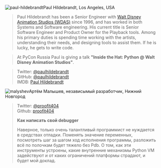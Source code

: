 <a name="Paul-Hildebrandt"></a>![paul-hildebrandt](/2017/img/speakers/2017/paul-hildebrandt.jpg)Paul Hildebrandt, Los Angeles, USA

> Paul Hildebrandt has been a Senior Engineer with [Walt Disney Animation Studios (WDAS)](https://www.disneyanimation.com/) since 1996, and has worked in both Systems and Software engineering. His current title is Senior Software Engineer and Product Owner for the Playback tools. Among his primary duties is spending time working with the artists, understanding their needs, and designing tools to assist them. If he is lucky, he gets to write code.

> At PyCon Russia Paul is giving a talk <b>"Inside the Hat: Python @ Walt Disney Animation Studios"</b>.

> Twitter: [@paulhildebrandt](https://twitter.com/paulhildebrandt)  
> GitHub: [@paulhildebrandt](https://github.com/paulhildebrandt)  
> IMDB: [Paul Hildebrandt](http://www.imdb.com/name/nm0383880/)
>
>
>

<a name="malyshev"></a>![malyshev](https://img-fotki.yandex.ru/get/233354/121639917.112/0_193e63_e5135d1a_orig)Артём Малышев, независымый разработчик, Нижний Новгород
>
> Twitter: [@proofit404]( https://twitter.com/proofit404)  
> Github: [proofit404](https://github.com/proofit404/)
>
><b>Как написать свой debugger</b>
>
>Наверное, только очень талантливый программист не нуждается в средствах отладки. Поменять значение переменных, посмотреть шаг за шагом ход исполнения программы, разложить всё по полочкам будет тяжело без Pdb. О том, как эти инструменты устроены, какие внутренние механизмы Python VM задействуют и от каких ограничений платформы страдают, и будет мой доклад.

